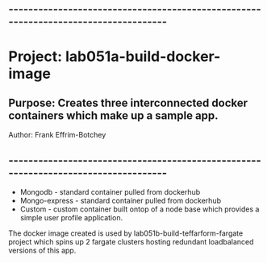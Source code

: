 ## -----------------------------------------------------------------------------------
# Project: lab051a-build-docker-image
## Purpose: Creates three interconnected docker containers which make up a sample app.
   Author: Frank Effrim-Botchey
## -----------------------------------------------------------------------------------


- Mongodb - standard container pulled from dockerhub
- Mongo-express - standard container pulled from dockerhub
- Custom - custom container built ontop of a node base which provides a simple user profile application. 

The docker image created is used by lab051b-build-teffarform-fargate project which spins up 2 fargate clusters hosting redundant loadbalanced versions of this app.




